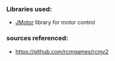 



### Libraries used:
* [JMotor](https://github.com/joshua-8/JMotor) library for motor control
### sources referenced:
* https://github.com/rcmgames/rcmv2